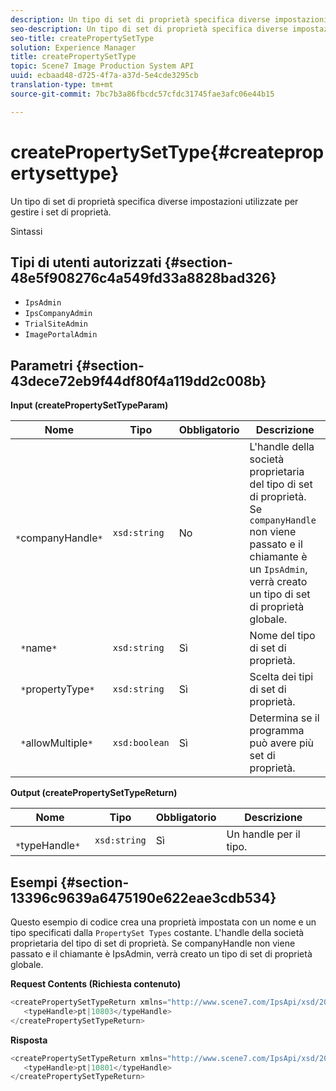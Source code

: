 ```yaml
---
description: Un tipo di set di proprietà specifica diverse impostazioni utilizzate per gestire i set di proprietà.
seo-description: Un tipo di set di proprietà specifica diverse impostazioni utilizzate per gestire i set di proprietà.
seo-title: createPropertySetType
solution: Experience Manager
title: createPropertySetType
topic: Scene7 Image Production System API
uuid: ecbaad48-d725-4f7a-a37d-5e4cde3295cb
translation-type: tm+mt
source-git-commit: 7bc7b3a86fbcdc57cfdc31745fae3afc06e44b15

---
```



# createPropertySetType{#createpropertysettype}

Un tipo di set di proprietà specifica diverse impostazioni utilizzate per gestire i set di proprietà.

Sintassi

## Tipi di utenti autorizzati {#section-48e5f908276c4a549fd33a8828bad326}

* `IpsAdmin`
* `IpsCompanyAdmin`
* `TrialSiteAdmin`
* `ImagePortalAdmin`

## Parametri {#section-43dece72eb9f44df80f4a119dd2c008b}

**Input (createPropertySetTypeParam)**

| Nome | Tipo | Obbligatorio | Descrizione |
|---|---|---|---|
| ` *`companyHandle`*` | `xsd:string` | No | L&#39;handle della società proprietaria del tipo di set di proprietà. Se `companyHandle` non viene passato e il chiamante è un `IpsAdmin`, verrà creato un tipo di set di proprietà globale. |
| ` *`name`*` | `xsd:string` | Sì | Nome del tipo di set di proprietà. |
| ` *`propertyType`*` | `xsd:string` | Sì | Scelta dei tipi di set di proprietà. |
| ` *`allowMultiple`*` | `xsd:boolean` | Sì | Determina se il programma può avere più set di proprietà. |

**Output (createPropertySetTypeReturn)**

| Nome | Tipo | Obbligatorio | Descrizione |
|---|---|---|---|
| ` *`typeHandle`*` | `xsd:string` | Sì | Un handle per il tipo. |

## Esempi {#section-13396c9639a6475190e622eae3cdb534}

Questo esempio di codice crea una proprietà impostata con un nome e un tipo specificati dalla `PropertySet Types` costante. L&#39;handle della società proprietaria del tipo di set di proprietà. Se companyHandle non viene passato e il chiamante è IpsAdmin, verrà creato un tipo di set di proprietà globale.

**Request Contents (Richiesta contenuto)**

```java
<createPropertySetTypeReturn xmlns="http://www.scene7.com/IpsApi/xsd/2008-01-15">
   <typeHandle>pt|10803</typeHandle>
</createPropertySetTypeReturn>
```

**Risposta**

```java
<createPropertySetTypeReturn xmlns="http://www.scene7.com/IpsApi/xsd/2008-01-15">
   <typeHandle>pt|10801</typeHandle>
</createPropertySetTypeReturn>
```

